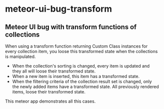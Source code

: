 # meteor-ui-bug-transform

## Meteor UI bug with transform functions of collections

When using a transform function returning Custom Class instances for every collection item, you loose this transformed state when the collections is manipulated.
- When the collection's sorting is changed, every item is updated and they all will loose their transformed state.
- When a new item is inserted, this item has a transformed state.
- When the filtering criteria of the collection result set is changed, only the newly added items have a transformed state. All previously rendered items, loose their transformed state.

This meteor app demonstrates all this cases.
